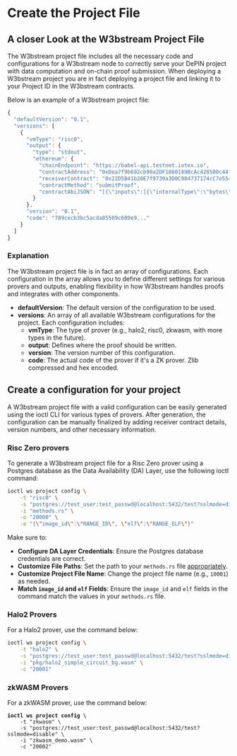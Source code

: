 # Create the Project File

## A closer Look at the W3bstream Project File

The W3bstream project file includes all the necessary code and configurations for a W3bstream node to correctly serve your DePIN project with data computation and on-chain proof submission. When deploying a W3bstream project you are in fact deploying a project file and linking it to your Project ID in the W3bstream contracts.

Below is an example of a W3bstream project file:

```javascript
{
  "defaultVersion": "0.1",
  "versions": [
    {
      "vmType": "risc0",
      "output": {
        "type": "stdout",
        "ethereum": {
          "chainEndpoint": "https://babel-api.testnet.iotex.io",
          "contractAddress": "0xDea7f9b692cb90a2DF1860189BcAc428500c44f1",
          "receiverContract": "0x22D5B41b28E7f9739a3D0C984737174cC7e554dF",
          "contractMethod": "submitProof",
          "contractAbiJSON": "[{\"inputs\":[{\"internalType\":\"bytes\",\"name\":\"seal\",\"type\":\"bytes\"},{\"internalType\":\"bytes32\",\"name\":\"imageId\",\"type\":\"bytes32\"},{\"internalType\":\"bytes32\",\"name\":\"postStateDigest\",\"type\":\"bytes32\"},{\"internalType\":\"bytes\",\"name\":\"journal\",\"type\":\"bytes\"}],\"name\":\"submitProof\",\"outputs\":[],\"stateMutability\":\"nonpayable\",\"type\":\"function\"}]"
        }
      },
      "version": "0.1",
      "code": "789cecb3bc5acda85509c609e9..."
    }
  ]
}

```

### Explanation

The W3bstream project file is in fact an array of configurations. Each configuration in the array allows you to define different settings for various provers and outputs, enabling flexibility in how W3bstream handles proofs and integrates with other components.

* **defaultVersion**: The default version of the configuration to be used.
* **versions**: An array of all available W3bstream configurations for the project. Each configuration includes:
  * **vmType**: The type of prover (e.g., halo2, risc0, zkwasm, with more types in the future).
  * **output**: Defines where the proof should be written.
  * **version**: The version number of this configuration.
  * **code**: The actual code of the prover if it's a ZK prover. Zlib compressed and hex encoded.

## Create a configuration for your project

A W3bstream project file with a valid configuration can be easily generated using the ioctl CLI for various types of provers. After generation, the configuration can be manually finalized by adding receiver contract details, version numbers, and other necessary information.

### Risc Zero provers

To generate a W3bstream project file for a Risc Zero prover using a Postgres database as the Data Availability (DA) Layer, use the following ioctl command:

```sh
ioctl ws project config \
    -t "risc0" \
    -s "postgres://test_user:test_passwd@localhost:5432/test?sslmode=disable" \
    -i "methods.rs" \
    -o "20000" \
    -e "{\"image_id\":\"RANGE_ID\", \"elf\":\"RANGE_ELF\"}"
```

Make sure to:

* **Configure DA Layer Credentials**: Ensure the Postgres database credentials are correct.
* **Customize File Paths**: Set the path to your `methods.rs` file [appropriately](../build-the-prover-code/risc-zero.md#build-the-prover).
* **Customize Project File Name**: Change the project file name (e.g., `10001`) as needed.
* **Match `image_id` and `elf` Fields**: Ensure the `image_id` and `elf` fields in the command match the values in your `methods.rs` file.

### Halo2 Provers

For a Halo2 prover, use the command below:

```sh
ioctl ws project config \
    -t "halo2" \
    -s "postgres://test_user:test_passwd@localhost:5432/test?sslmode=disable" \
    -i "pkg/halo2_simple_circuit_bg.wasm" \
    -c "20001"
```

### zkWASM Provers

For a zkWASM prover, use the command below:

<pre class="language-sh"><code class="lang-sh"><strong>ioctl ws project config \
</strong>    -t "zkwasm" \
    -s "postgres://test_user:test_passwd@localhost:5432/test?sslmode=disable" \
    -i "zkwasm_demo.wasm" \
    -c "20002"
</code></pre>

